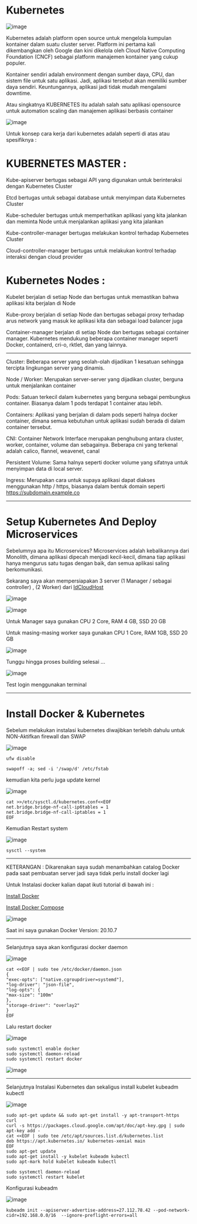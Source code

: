 # Kubernetes 

![image](https://user-images.githubusercontent.com/106061407/175206118-a6b8588e-ee85-4235-8cfd-57134e2e2a33.png)

Kubernetes adalah platform open source untuk mengelola kumpulan kontainer dalam suatu cluster server. Platform ini pertama kali dikembangkan oleh Google dan kini dikelola oleh Cloud Native Computing Foundation (CNCF) sebagai platform manajemen kontainer yang cukup populer.

Kontainer sendiri adalah environment dengan sumber daya, CPU, dan sistem file untuk satu aplikasi. Jadi, aplikasi tersebut akan memiliki sumber daya sendiri. Keuntungannya, aplikasi jadi tidak mudah mengalami downtime.

Atau singkatnya KUBERNETES itu adalah salah satu aplikasi opensource  untuk automation scaling dan manajemen aplikasi berbasis container

![image](https://user-images.githubusercontent.com/106061407/175206855-649823c2-c1dd-4e27-9bda-53576bd8ecad.png)

Untuk konsep cara kerja dari kubernetes adalah seperti di atas atau spesifiknya :

# KUBERNETES MASTER :

Kube-apiserver bertugas sebagai API yang digunakan untuk berinteraksi dengan Kubernetes Cluster

Etcd bertugas untuk sebagai database untuk menyimpan data Kubernetes Cluster

Kube-scheduler bertugas untuk memperhatikan aplikasi yang kita jalankan dan meminta Node untuk menjalankan aplikasi yang kita jalankan

Kube-controller-manager bertugas melakukan kontrol terhadap Kubernetes Cluster

Cloud-controller-manager bertugas untuk melakukan kontrol terhadap interaksi dengan cloud provider

# Kubernetes Nodes : 

Kubelet berjalan di setiap Node dan bertugas untuk memastikan bahwa aplikasi kita berjalan di Node

Kube-proxy berjalan di setiap Node dan bertugas sebagai proxy terhadap arus network yang masuk ke aplikasi kita dan sebagai load balancer juga

Container-manager berjalan di setiap Node dan bertugas sebagai container manager. Kubernetes mendukung beberapa container manager seperti Docker, containerd, cri-o, rktlet, dan yang lainnya.

-----------------------------------

Cluster: Beberapa server yang seolah-olah dijadikan 1 kesatuan sehingga tercipta lingkungan server yang dinamis.

Node / Worker: Merupakan server-server yang dijadikan cluster, berguna untuk menjalankan container

Pods: Satuan terkecil dalam kubernetes yang berguna sebagai pembungkus container. Biasanya dalam 1 pods terdapat 1 container atau lebih.

Containers: Aplikasi yang berjalan di dalam pods seperti halnya docker container, dimana semua kebutuhan untuk aplikasi sudah berada di dalam container tersebut.

CNI: Container Network Interface merupakan penghubung antara cluster, worker, container, volume dan sebagainya. Beberapa cni yang terkenal adalah calico, flannel, weavenet, canal

Persistent Volume: Sama halnya seperti docker volume yang sifatnya untuk menyimpan data di local server.

Ingress: Merupakan cara untuk supaya aplikasi dapat diakses menggunakan http / https, biasanya dalam bentuk domain seperti https://subdomain.example.co

-----------------------------------

# Setup Kubernetes And Deploy Microservices

Sebelumnya apa itu Microservices? Microservices adalah kebalikannya dari Monolith, dimana aplikasi dipecah menjadi kecil-kecil, dimana tiap aplikasi hanya mengurus satu tugas dengan baik, dan semua aplikasi saling berkomunikasi.

Sekarang saya akan mempersiapakan 3 server (1 Manager / sebagai controller) , (2 Worker) dari [IdCloudHost](idcloudhost.com)

![image](https://user-images.githubusercontent.com/106061407/175207641-ce3c5dec-9964-4e4a-96c1-ecbd2ea092d4.png)

![image](https://user-images.githubusercontent.com/106061407/175207791-e8751bb7-3d6b-4332-8835-3f2c36575800.png)


Untuk Manager saya gunakan CPU 2 Core, RAM 4 GB, SSD 20 GB

Untuk masing-masing worker saya gunakan CPU 1 Core, RAM 1GB, SSD 20 GB

![image](https://user-images.githubusercontent.com/106061407/175208025-2abab260-c644-4b52-9614-4485328fc8cc.png)

Tunggu hingga proses building selesai ...

![image](https://user-images.githubusercontent.com/106061407/175208197-ee22d02f-0447-475d-94ea-6941e2ac3dd5.png)

Test login menggunakan terminal

-----------------------------

# Install Docker & Kubernetes

Sebelum melakukan instalasi kubernetes diwajibkan terlebih dahulu untuk NON-Aktifkan firewall dan SWAP

![image](https://user-images.githubusercontent.com/106061407/175208485-b5913de6-a2c9-4b69-9037-1c8fe02081ea.png)

```
ufw disable
```

```
swapoff -a; sed -i '/swap/d' /etc/fstab
```

kemudian kita perlu juga update kernel

![image](https://user-images.githubusercontent.com/106061407/175209233-edb3389e-6712-4568-9a7f-7be4353b190b.png)

```
cat >>/etc/sysctl.d/kubernetes.conf<<EOF
net.bridge.bridge-nf-call-ip6tables = 1
net.bridge.bridge-nf-call-iptables = 1
EOF
```

Kemudian Restart system

![image](https://user-images.githubusercontent.com/106061407/175210657-962d782a-211a-4381-98c3-6fec4fa20deb.png)

```
sysctl --system
```

--------------------------------------------

KETERANGAN : Dikarenakan saya sudah menambahkan catalog Docker pada saat pembuatan server jadi saya tidak perlu install docker lagi

Untuk Instalasi docker kalian dapat ikuti tutorial di bawah ini :

[Install Docker](https://docs.docker.com/engine/install/)

[Install Docker Compose](https://docs.docker.com/compose/install/)

![image](https://user-images.githubusercontent.com/106061407/175212482-5ad79a98-7496-4e74-bf70-0b1413b515fa.png)

Saat ini saya gunakan Docker Version:  20.10.7

-------------------------------------------------------

Selanjutnya saya akan konfigurasi docker daemon

![image](https://user-images.githubusercontent.com/106061407/175217228-dcad2a7d-fd12-4570-b0fa-cd7f67d0c47a.png)

```
cat <<EOF | sudo tee /etc/docker/daemon.json
{
"exec-opts": ["native.cgroupdriver=systemd"],
"log-driver": "json-file",
"log-opts": {
"max-size": "100m"
},
"storage-driver": "overlay2"
}
EOF
```

Lalu restart docker

![image](https://user-images.githubusercontent.com/106061407/175217538-a3efe1aa-c970-438e-8e59-eeef5199bf21.png)

```
sudo systemctl enable docker
sudo systemctl daemon-reload
sudo systemctl restart docker
```

![image](https://user-images.githubusercontent.com/106061407/175217606-e98f3092-4224-478c-984d-26c5cfe9f598.png)

-----------------------------------------------

Selanjutnya Instalasi Kubernetes dan sekaligus install kubelet kubeadm kubectl

![image](https://user-images.githubusercontent.com/106061407/175219579-ed8d1629-df38-419a-bfa7-854f7ebfc70b.png)

```
sudo apt-get update && sudo apt-get install -y apt-transport-https curl
curl -s https://packages.cloud.google.com/apt/doc/apt-key.gpg | sudo apt-key add -
cat <<EOF | sudo tee /etc/apt/sources.list.d/kubernetes.list
deb https://apt.kubernetes.io/ kubernetes-xenial main
EOF
sudo apt-get update
sudo apt-get install -y kubelet kubeadm kubectl
sudo apt-mark hold kubelet kubeadm kubectl
```

```
sudo systemctl daemon-reload
sudo systemctl restart kubelet
```

Konfigurasi kubeadm

![image](https://user-images.githubusercontent.com/106061407/175220717-b529d884-2f96-44d7-86cc-f91aa0a13221.png)


```
kubeadm init --apiserver-advertise-address=27.112.78.42 --pod-network-cidr=192.168.0.0/16  --ignore-preflight-errors=all
```



